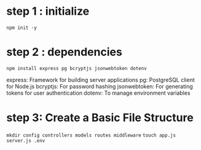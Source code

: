 # step 1 : initialize
```npm init -y```

# step 2 : dependencies 
```npm install express pg bcryptjs jsonwebtoken dotenv```

express: Framework for building server applications
pg: PostgreSQL client for Node.js
bcryptjs: For password hashing
jsonwebtoken: For generating tokens for user authentication
dotenv: To manage environment variables

# step 3: Create a Basic File Structure
```mkdir config controllers models routes middleware```
```touch app.js server.js .env```


